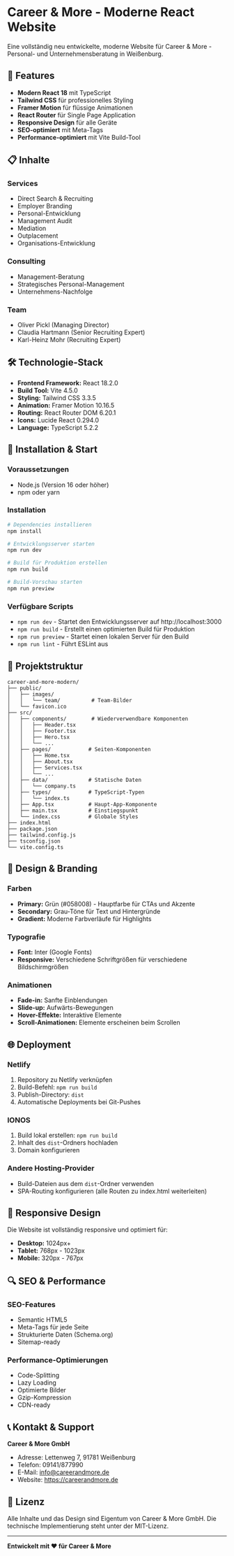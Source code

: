 # Career & More - Moderne React Website

Eine vollständig neu entwickelte, moderne Website für Career & More - Personal- und Unternehmensberatung in Weißenburg.

## 🚀 Features

- **Modern React 18** mit TypeScript
- **Tailwind CSS** für professionelles Styling
- **Framer Motion** für flüssige Animationen
- **React Router** für Single Page Application
- **Responsive Design** für alle Geräte
- **SEO-optimiert** mit Meta-Tags
- **Performance-optimiert** mit Vite Build-Tool

## 📋 Inhalte

### Services
- Direct Search & Recruiting
- Employer Branding
- Personal-Entwicklung
- Management Audit
- Mediation
- Outplacement
- Organisations-Entwicklung

### Consulting
- Management-Beratung
- Strategisches Personal-Management
- Unternehmens-Nachfolge

### Team
- Oliver Pickl (Managing Director)
- Claudia Hartmann (Senior Recruiting Expert)
- Karl-Heinz Mohr (Recruiting Expert)

## 🛠️ Technologie-Stack

- **Frontend Framework:** React 18.2.0
- **Build Tool:** Vite 4.5.0
- **Styling:** Tailwind CSS 3.3.5
- **Animation:** Framer Motion 10.16.5
- **Routing:** React Router DOM 6.20.1
- **Icons:** Lucide React 0.294.0
- **Language:** TypeScript 5.2.2

## 🚀 Installation & Start

### Voraussetzungen
- Node.js (Version 16 oder höher)
- npm oder yarn

### Installation
```bash
# Dependencies installieren
npm install

# Entwicklungsserver starten
npm run dev

# Build für Produktion erstellen
npm run build

# Build-Vorschau starten
npm run preview
```

### Verfügbare Scripts
- `npm run dev` - Startet den Entwicklungsserver auf http://localhost:3000
- `npm run build` - Erstellt einen optimierten Build für Produktion
- `npm run preview` - Startet einen lokalen Server für den Build
- `npm run lint` - Führt ESLint aus

## 📁 Projektstruktur

```
career-and-more-modern/
├── public/
│   ├── images/
│   │   └── team/          # Team-Bilder
│   └── favicon.ico
├── src/
│   ├── components/        # Wiederverwendbare Komponenten
│   │   ├── Header.tsx
│   │   ├── Footer.tsx
│   │   ├── Hero.tsx
│   │   └── ...
│   ├── pages/            # Seiten-Komponenten
│   │   ├── Home.tsx
│   │   ├── About.tsx
│   │   ├── Services.tsx
│   │   └── ...
│   ├── data/             # Statische Daten
│   │   └── company.ts
│   ├── types/            # TypeScript-Typen
│   │   └── index.ts
│   ├── App.tsx           # Haupt-App-Komponente
│   ├── main.tsx          # Einstiegspunkt
│   └── index.css         # Globale Styles
├── index.html
├── package.json
├── tailwind.config.js
├── tsconfig.json
└── vite.config.ts
```

## 🎨 Design & Branding

### Farben
- **Primary:** Grün (#058008) - Hauptfarbe für CTAs und Akzente
- **Secondary:** Grau-Töne für Text und Hintergründe
- **Gradient:** Moderne Farbverläufe für Highlights

### Typografie
- **Font:** Inter (Google Fonts)
- **Responsive:** Verschiedene Schriftgrößen für verschiedene Bildschirmgrößen

### Animationen
- **Fade-in:** Sanfte Einblendungen
- **Slide-up:** Aufwärts-Bewegungen
- **Hover-Effekte:** Interaktive Elemente
- **Scroll-Animationen:** Elemente erscheinen beim Scrollen

## 🌐 Deployment

### Netlify
1. Repository zu Netlify verknüpfen
2. Build-Befehl: `npm run build`
3. Publish-Directory: `dist`
4. Automatische Deployments bei Git-Pushes

### IONOS
1. Build lokal erstellen: `npm run build`
2. Inhalt des `dist`-Ordners hochladen
3. Domain konfigurieren

### Andere Hosting-Provider
- Build-Dateien aus dem `dist`-Ordner verwenden
- SPA-Routing konfigurieren (alle Routen zu index.html weiterleiten)

## 📱 Responsive Design

Die Website ist vollständig responsive und optimiert für:
- **Desktop:** 1024px+
- **Tablet:** 768px - 1023px
- **Mobile:** 320px - 767px

## 🔍 SEO & Performance

### SEO-Features
- Semantic HTML5
- Meta-Tags für jede Seite
- Strukturierte Daten (Schema.org)
- Sitemap-ready

### Performance-Optimierungen
- Code-Splitting
- Lazy Loading
- Optimierte Bilder
- Gzip-Kompression
- CDN-ready

## 📞 Kontakt & Support

**Career & More GmbH**
- Adresse: Lettenweg 7, 91781 Weißenburg
- Telefon: 09141/877990
- E-Mail: info@careerandmore.de
- Website: https://careerandmore.de

## 📄 Lizenz

Alle Inhalte und das Design sind Eigentum von Career & More GmbH. Die technische Implementierung steht unter der MIT-Lizenz.

---

**Entwickelt mit ❤️ für Career & More**
